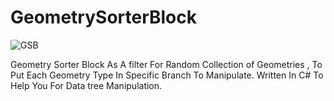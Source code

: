 
# GeometrySorterBlock
![GSB](https://github.com/maankrm/GeometrySorterBlock/assets/45848347/1f98026a-44ce-418e-b19d-2b32b4012639)

Geometry Sorter Block As A filter For Random Collection of Geometries , To Put Each Geometry Type In Specific Branch To Manipulate. Written In C# To Help You For Data tree Manipulation.

